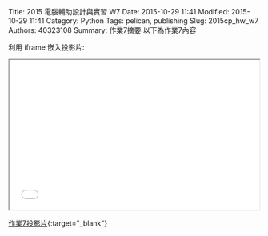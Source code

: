 Title: 2015 電腦輔助設計與實習 W7
Date: 2015-10-29 11:41
Modified: 2015-10-29 11:41
Category: Python
Tags: pelican, publishing
Slug: 2015cp_hw_w7
Authors: 40323108
Summary: 作業7摘要
以下為作業7內容

利用 iframe 嵌入投影片:

<iframe src="simplest7.html" width="500" height="300"></iframe>

[作業7投影片](simplest7.html){:target="_blank"}

